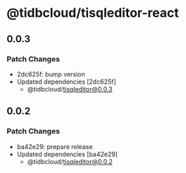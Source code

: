 # @tidbcloud/tisqleditor-react

## 0.0.3

### Patch Changes

- 2dc625f: bump version
- Updated dependencies [2dc625f]
  - @tidbcloud/tisqleditor@0.0.3

## 0.0.2

### Patch Changes

- ba42e29: prepare release
- Updated dependencies [ba42e29]
  - @tidbcloud/tisqleditor@0.0.2
